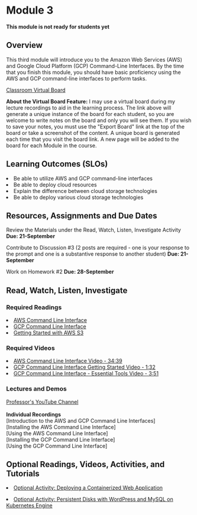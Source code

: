 # Module 3
****This module is not ready for students yet****
## Overview
This third module will introduce you to the Amazon Web Services (AWS) and Google Cloud Platform (GCP) Command-Line Interfaces.  By the time that you finish this module, you should have basic proficiency using the AWS and GCP command-line interfaces to perform tasks.

[Classroom Virtual Board](https://www.thomasu.me/boards/cloudmgmt-fall2020)

****About the Virtual Board Feature:****
I may use a virtual board during my lecture recordings to aid in the learning process.  The link above will generate a unique instance of the board for each student, so you are welcome to write notes on the board and only you will see them.  If you wish to save your notes, you must use the "Export Board" link at the top of the board or take a screenshot of the content.  A unique board is generated each time that you visit the board link.  A new page will be added to the board for each Module in the course.<br>


## Learning Outcomes (SLOs)
<li>Be able to utilize AWS and GCP command-line interfaces
<li>Be able to deploy cloud resources
<li>Explain the difference between cloud storage technologies
<li>Be able to deploy various cloud storage technologies

## Resources, Assignments and Due Dates

Review the Materials under the Read, Watch, Listen, Investigate Activity
****Due: 21-September****

Contribute to Discussion #3 (2 posts are required - one is your response to the prompt and one is a substantive response to another student)
****Due: 21-September****

Work on Homework #2
****Due: 28-September****

## Read, Watch, Listen, Investigate
### Required Readings
[<li>AWS Command Line Interface](https://aws.amazon.com/cli)<br>
[<li>GCP Command Line Interface](https://cloud.google.com/sd)<br>
[<li>Getting Started with AWS S3](https://aws.amazon.com/getting-started/hands-on/backup-files-to-amazon-s3/)<br>
### Required Videos
[<li>AWS Command Line Interface Video - 34:39](https://www.youtube.com/watch?v=qiPt1NoyZm0)
[<li>GCP Command Line Interface Getting Started Video - 1:32](https://www.youtube.com/watch?v=D0x6B-4oUNM)
[<li>GCP Command Line Interface - Essential Tools Video - 3:51](https://www.youtube.com/watch?v=69MdTXgA6Ws&amp;vl=en)

### Lectures and Demos
[Professor's YouTube Channel](https://www.youtube.com/channel/UC3vqKF4jspXh8hxFLpTfsyw?view_as=subscriber)<br><br>
****Individual Recordings****<br>
[Introduction to the AWS and GCP Command Line Interfaces]<br>
[Installing the AWS Command Line Interface]<br>
[Using the AWS Command Line Interface]<br>
[Installing the GCP Command Line Interface]<br>
[Using the GCP Command Line Interface]


## Optional Readings, Videos, Activities, and Tutorials
[<li>Optional Activity: Deploying a Containerized Web Application](https://cloud.google.com/kubernetes-engine/docs/tutorials/hello-app)<br>

[<li>Optional Activity: Persistent Disks with WordPress and MySQL on Kubernetes Engine](https://cloud.google.com/kubernetes-engine/docs/tutorials/persistent-disk)
